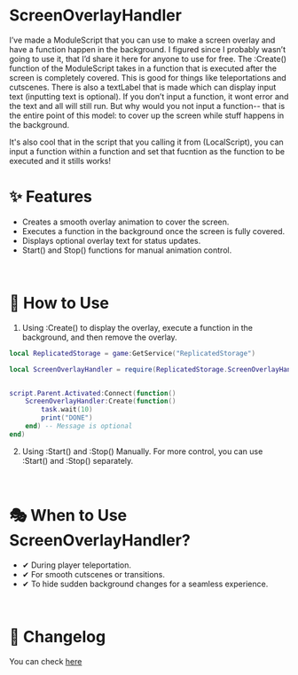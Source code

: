 # ScreenOverlayHandler

I’ve made a ModuleScript that you can use to make a screen overlay and have a function happen in the background. I figured since I probably wasn’t going to use it, that I’d share it here for anyone to use for free. The :Create() function of the ModuleScript takes in a function that is executed after the screen is completely covered. This is good for things like teleportations and cutscenes. There is also a textLabel that is made which can display input text (inputting text is optional). If you don’t input a function, it wont error and the text and all will still run. But why would you not input a function-- that is the entire point of this model: to cover up the screen while stuff happens in the background.

It's also cool that in the script that you calling it from (LocalScript), you can input a function within a function and set that fucntion as the function to be executed and it stills works! 


# ✨ Features
- Creates a smooth overlay animation to cover the screen.
- Executes a function in the background once the screen is fully covered.
- Displays optional overlay text for status updates.
- Start() and Stop() functions for manual animation control.

<br />

# 🔧 How to Use
1. Using :Create() to display the overlay, execute a function in the background, and then remove the overlay.
```lua
local ReplicatedStorage = game:GetService("ReplicatedStorage")

local ScreenOverlayHandler = require(ReplicatedStorage.ScreenOverlayHandler)


script.Parent.Activated:Connect(function()
	ScreenOverlayHandler:Create(function()
		task.wait(10)
		print("DONE")
	end) -- Message is optional
end)
```

2. Using :Start() and :Stop() Manually. For more control, you can use :Start() and :Stop() separately.

<br />

# 🎭 When to Use ScreenOverlayHandler?
- ✔ During player teleportation.
- ✔ For smooth cutscenes or transitions.
- ✔ To hide sudden background changes for a seamless experience.

<br />

# 📝 Changelog
You can check [here](/Changelog.md)
